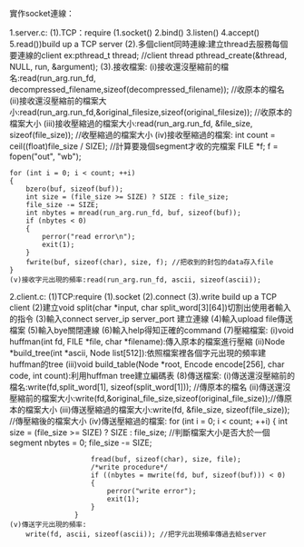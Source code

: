 實作socket連線：

1.server.c:
(1).TCP：require (1.socket() 2.bind() 3.listen() 4.accept() 5.read())build up a TCP server
(2).多個client同時連線:建立thread去服務每個要連線的client
    ex:pthread_t thread; //client thread
       pthread_create(&thread, NULL, run, &argument);
(3).接收檔案:
    (i)接收還沒壓縮前的檔名:read(run_arg.run_fd, decompressed_filename,sizeof(decompressed_filename)); //收原本的檔名
    (ii)接收還沒壓縮前的檔案大小:read(run_arg.run_fd,&original_filesize,sizeof(original_filesize));          //收原本的檔案大小
    (iii)接收壓縮過的檔案大小:read(run_arg.run_fd, &file_size, sizeof(file_size));                        //收壓縮過的檔案大小
    (iv)接收壓縮過的檔案:
        int count = ceil((float)file_size / SIZE); //計算要幾個segment才收的完檔案
    FILE *f;
    f = fopen("out", "wb");

    for (int i = 0; i < count; ++i)
    {
        bzero(buf, sizeof(buf));
        int size = (file_size >= SIZE) ? SIZE : file_size;
        file_size -= SIZE;
        int nbytes = mread(run_arg.run_fd, buf, sizeof(buf));
        if (nbytes < 0)
        {
            perror("read error\n");
            exit(1);
        }
        fwrite(buf, sizeof(char), size, f); //把收到的封包的data存入file
    }
    (v)接收字元出現的頻率:read(run_arg.run_fd, ascii, sizeof(ascii));
2.client.c:
(1)TCP:require (1).socket (2).connect (3).write build up a TCP client
(2)建立void split(char *input, char split_word[3][64])切割出使用者輸入的指令
(3)輸入connect server_ip server_port 建立連線
(4)輸入upload file傳送檔案
(5)輸入bye關閉連線
(6)輸入help得知正確的command
(7)壓縮檔案:
    (i)void huffman(int fd, FILE *file, char *filename):傳入原本的檔案進行壓縮
    (ii)Node *build_tree(int *ascii, Node list[512]):依照檔案裡各個字元出現的頻率建huffman的tree
    (iii)void build_table(Node *root, Encode encode[256], char code, int count):利用huffman tree建立編碼表
(8)傳送檔案:
    (i)傳送還沒壓縮前的檔名:write(fd,split_word[1], sizeof(split_word[1]));          //傳原本的檔名
    (ii)傳送還沒壓縮前的檔案大小:write(fd,&original_file_size,sizeof(original_file_size));//傳原本的檔案大小
    (iii)傳送壓縮過的檔案大小:write(fd, &file_size, sizeof(file_size)); //傳壓縮後的檔案大小
    (iv)傳送壓縮過的檔案:
        for (int i = 0; i < count; ++i)
                    {
                        int size = (file_size >= SIZE) ? SIZE : file_size; //判斷檔案大小是否大於一個segment
                        nbytes = 0;
                        file_size -= SIZE;

                        fread(buf, sizeof(char), size, file);
                        /*write procedure*/
                        if ((nbytes = mwrite(fd, buf, sizeof(buf))) < 0)
                        {
                            perror("write error");
                            exit(1);
                        }
                    }
    (v)傳送字元出現的頻率:
        write(fd, ascii, sizeof(ascii)); //把字元出現頻率傳過去給server

